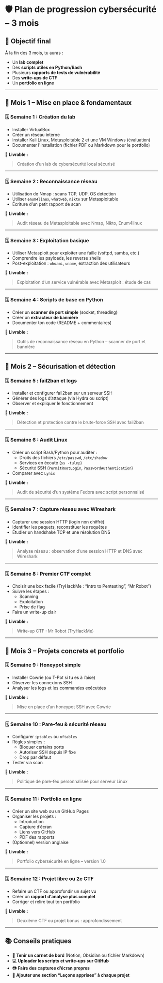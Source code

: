 # 🛡️ Plan de progression cybersécurité – 3 mois

## 🎯 Objectif final

À la fin des 3 mois, tu auras :
- Un **lab complet**
- Des **scripts utiles en Python/Bash**
- Plusieurs **rapports de tests de vulnérabilité**
- Des **write-ups de CTF**
- Un **portfolio en ligne**

---

## 🔽 Mois 1 – Mise en place & fondamentaux

### 🗓️ Semaine 1 : Création du lab
- Installer VirtualBox
- Créer un réseau interne
- Installer Kali Linux, Metasploitable 2 et une VM Windows (évaluation)
- Documenter l'installation (fichier PDF ou Markdown pour le portfolio)

**📌 Livrable :**
> Création d’un lab de cybersécurité local sécurisé

---

### 🗓️ Semaine 2 : Reconnaissance réseau
- Utilisation de Nmap : scans TCP, UDP, OS detection
- Utiliser `enum4linux`, `whatweb`, `nikto` sur Metasploitable
- Écriture d’un petit rapport de scan

**📌 Livrable :**
> Audit réseau de Metasploitable avec Nmap, Nikto, Enum4linux

---

### 🗓️ Semaine 3 : Exploitation basique
- Utiliser Metasploit pour exploiter une faille (vsftpd, samba, etc.)
- Comprendre les payloads, les reverse shells
- Post-exploitation : `whoami`, `uname`, extraction des utilisateurs

**📌 Livrable :**
> Exploitation d’un service vulnérable avec Metasploit : étude de cas

---

### 🗓️ Semaine 4 : Scripts de base en Python
- Créer un **scanner de port simple** (socket, threading)
- Créer un **extracteur de bannière**
- Documenter ton code (README + commentaires)

**📌 Livrable :**
> Outils de reconnaissance réseau en Python – scanner de port et bannière

---

## 🧪 Mois 2 – Sécurisation et détection

### 🗓️ Semaine 5 : fail2ban et logs
- Installer et configurer fail2ban sur un serveur SSH
- Générer des logs d’attaque (via Hydra ou script)
- Observer et expliquer le fonctionnement

**📌 Livrable :**
> Détection et protection contre le brute-force SSH avec fail2ban

---

### 🗓️ Semaine 6 : Audit Linux
- Créer un script Bash/Python pour auditer :
  - Droits des fichiers `/etc/passwd`, `/etc/shadow`
  - Services en écoute (`ss -tulnp`)
  - Sécurité SSH (`PermitRootLogin`, `PasswordAuthentication`)
- Comparer avec `Lynis`

**📌 Livrable :**
> Audit de sécurité d’un système Fedora avec script personnalisé

---

### 🗓️ Semaine 7 : Capture réseau avec Wireshark
- Capturer une session HTTP (login non chiffré)
- Identifier les paquets, reconstituer les requêtes
- Étudier un handshake TCP et une résolution DNS

**📌 Livrable :**
> Analyse réseau : observation d’une session HTTP et DNS avec Wireshark

---

### 🗓️ Semaine 8 : Premier CTF complet
- Choisir une box facile (TryHackMe : “Intro to Pentesting”, “Mr Robot”)
- Suivre les étapes :
  - Scanning
  - Exploitation
  - Prise de flag
- Faire un write-up clair

**📌 Livrable :**
> Write-up CTF : Mr Robot (TryHackMe)

---

## 🧱 Mois 3 – Projets concrets et portfolio

### 🗓️ Semaine 9 : Honeypot simple
- Installer Cowrie (ou T-Pot si tu es à l’aise)
- Observer les connexions SSH
- Analyser les logs et les commandes exécutées

**📌 Livrable :**
> Mise en place d’un honeypot SSH avec Cowrie

---

### 🗓️ Semaine 10 : Pare-feu & sécurité réseau
- Configurer `iptables` ou `nftables`
- Règles simples :
  - Bloquer certains ports
  - Autoriser SSH depuis IP fixe
  - Drop par défaut
- Tester via scan

**📌 Livrable :**
> Politique de pare-feu personnalisée pour serveur Linux

---

### 🗓️ Semaine 11 : Portfolio en ligne
- Créer un site web ou un GitHub Pages
- Organiser les projets :
  - Introduction
  - Capture d’écran
  - Liens vers GitHub
  - PDF des rapports
- (Optionnel) version anglaise

**📌 Livrable :**
> Portfolio cybersécurité en ligne – version 1.0

---

### 🗓️ Semaine 12 : Projet libre ou 2e CTF
- Refaire un CTF ou approfondir un sujet vu
- Créer un **rapport d'analyse plus complet**
- Corriger et relire tout ton portfolio

**📌 Livrable :**
> Deuxième CTF ou projet bonus : approfondissement

---

## 📚 Conseils pratiques

- 📝 **Tenir un carnet de bord** (Notion, Obsidian ou fichier Markdown)
- 💻 **Uploader les scripts et write-ups sur GitHub**
- 📷 **Faire des captures d’écran propres**
- 🧠 **Ajouter une section “Leçons apprises” à chaque projet**